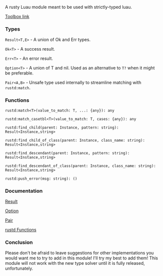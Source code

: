 A rusty Luau module meant to be used with strictly-typed luau.

[Toolbox link](https://create.roblox.com/store/asset/123174237649775/rustd)

### Types
`Result<T,E>` - A union of Ok and Err types.

`Ok<T>` - A success result.
 
`Err<T>` - An error result.
 
`Option<T>` - A union of T and nil. Used as an alternative to `T?` when it might be preferable.

`Pair<A,B>` - Unsafe type used internally to streamline matching with `rustd:match`.

### Functions
`rustd:match<T>(value_to_match: T, ...: {any}): any`

`rustd:match_casetbl<T>(value_to_match: T, cases: {any}): any`

`rustd:find_child(parent: Instance, pattern: string): Result<Instance,string>`

`rustd:find_child_of_class(parent: Instance, class_name: string): Result<Instance,string>`

`rustd:find_descendant(parent: Instance, pattern: string): Result<Instance,string>`

`rustd:find_descendant_of_class(parent: Instance, class_name: string): Result<Instance,string>`

`rustd:push_error(msg: string): ()`

### Documentation
[Result](Result.md)

[Option](Option.md)

[Pair](Pair.md)

[rustd Functions](rustd%20Functions.md)


### Conclusion
Please don't be afraid to leave suggestions for other implementations you would want me to try to add in this module! I'll try my best to add them!
This module will not work with the new type solver until it is fully released, unfortunately.
